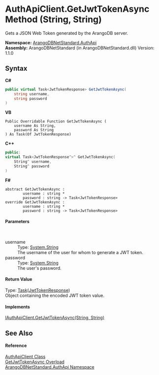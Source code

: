 # AuthApiClient.GetJwtTokenAsync Method (String, String)
 

Gets a JSON Web Token generated by the ArangoDB server.

**Namespace:**&nbsp;<a href="7c376ec8-a626-bc8c-db3a-834c75a0c46a">ArangoDBNetStandard.AuthApi</a><br />**Assembly:**&nbsp;ArangoDBNetStandard (in ArangoDBNetStandard.dll) Version: 1.1.0

## Syntax

**C#**<br />
``` C#
public virtual Task<JwtTokenResponse> GetJwtTokenAsync(
	string username,
	string password
)
```

**VB**<br />
``` VB
Public Overridable Function GetJwtTokenAsync ( 
	username As String,
	password As String
) As Task(Of JwtTokenResponse)
```

**C++**<br />
``` C++
public:
virtual Task<JwtTokenResponse^>^ GetJwtTokenAsync(
	String^ username, 
	String^ password
)
```

**F#**<br />
``` F#
abstract GetJwtTokenAsync : 
        username : string * 
        password : string -> Task<JwtTokenResponse> 
override GetJwtTokenAsync : 
        username : string * 
        password : string -> Task<JwtTokenResponse> 
```


#### Parameters
&nbsp;<dl><dt>username</dt><dd>Type: <a href="https://docs.microsoft.com/dotnet/api/system.string" target="_blank" rel="noopener noreferrer">System.String</a><br />The username of the user for whom to generate a JWT token.</dd><dt>password</dt><dd>Type: <a href="https://docs.microsoft.com/dotnet/api/system.string" target="_blank" rel="noopener noreferrer">System.String</a><br />The user's password.</dd></dl>

#### Return Value
Type: <a href="https://docs.microsoft.com/dotnet/api/system.threading.tasks.task-1" target="_blank" rel="noopener noreferrer">Task</a>(<a href="1d43fb43-a25e-eadc-da4e-b2708bdde475">JwtTokenResponse</a>)<br />Object containing the encoded JWT token value.

#### Implements
<a href="41501d8d-f05b-9b02-0ed6-7a69837c8fa6">IAuthApiClient.GetJwtTokenAsync(String, String)</a><br />

## See Also


#### Reference
<a href="f072dc17-085a-b3c9-e9a0-d131196993d0">AuthApiClient Class</a><br /><a href="740284f0-4017-1068-3597-881d1e2eab83">GetJwtTokenAsync Overload</a><br /><a href="7c376ec8-a626-bc8c-db3a-834c75a0c46a">ArangoDBNetStandard.AuthApi Namespace</a><br />